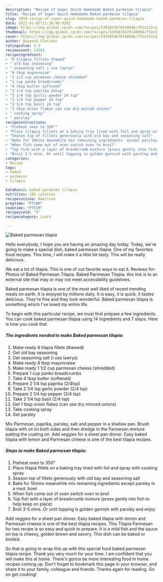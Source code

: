 ```yaml
---
description: "Recipe of Super Quick Homemade Baked parmesan tilapia"
title: "Recipe of Super Quick Homemade Baked parmesan tilapia"
slug: 2859-recipe-of-super-quick-homemade-baked-parmesan-tilapia
date: 2021-01-07T11:38:08.028Z
image: https://img-global.cpcdn.com/recipes/5345833670148096/751x532cq70/baked-parmesan-tilapia-recipe-main-photo.jpg
thumbnail: https://img-global.cpcdn.com/recipes/5345833670148096/751x532cq70/baked-parmesan-tilapia-recipe-main-photo.jpg
cover: https://img-global.cpcdn.com/recipes/5345833670148096/751x532cq70/baked-parmesan-tilapia-recipe-main-photo.jpg
author: Raymond Fletcher
ratingvalue: 4.5
reviewcount: 14554
recipeingredient:
- "8 tilapia fillets thawed"
- " old bay seasoning"
- " seasoning salt i use lawrys"
- "8 tbsp mayonnaise"
- "1 1/2 cup parmesan cheese shredded"
- "1 cup panko breadcrumbs"
- "4 tbsp butter softened"
- "2 1/4 tsp paprika 24tsp"
- "2 1/4 tsp garlic powder 24 tsp"
- "2 1/4 tsp pepper 24 tsp"
- "2 1/4 tsp basil 24 tsp"
- "1 tbsp onion flakes can use dry minced onions"
- " cooking spray"
- " parsley"
recipeinstructions:
- "Preheat oven to 350°"
- "Place tilapia fillets on a baking tray lined with foil and spray with cooking spray"
- "Season top of fillets generously with old bay and seasoning salt"
- "Bake for 10mins meanwhile mix remaining ingredients  except parsley in a med. bowl"
- "When fish come out of oven switch oven to broil"
- "Top fish with a layer of breadcrumb mixture (press gently into fish to help keep on place)"
- "Broil 3-5 mins. Or until topping is golden garnish with parsley and enjoy"
categories:
- Recipe
tags:
- baked
- parmesan
- tilapia

katakunci: baked parmesan tilapia 
nutrition: 286 calories
recipecuisine: American
preptime: "PT10M"
cooktime: "PT51M"
recipeyield: "3"
recipecategory: Lunch

---
```



![Baked parmesan tilapia](https://img-global.cpcdn.com/recipes/5345833670148096/751x532cq70/baked-parmesan-tilapia-recipe-main-photo.jpg)

Hello everybody, I hope you are having an amazing day today. Today, we're going to make a special dish, baked parmesan tilapia. One of my favorites food recipes. This time, I will make it a little bit tasty. This will be really delicious.

We eat a lot of tilapia. This is one of out favorite ways to eat it. Reviews for: Photos of Baked Parmesan Tilapia. Baked Parmesan Tilapia. this link is to an external site that may or may not meet accessibility guidelines.

Baked parmesan tilapia is one of the most well liked of recent trending meals on earth. It is enjoyed by millions daily. It is easy, it is quick, it tastes delicious. They're fine and they look wonderful. Baked parmesan tilapia is something which I've loved my entire life.


To begin with this particular recipe, we must first prepare a few ingredients. You can cook baked parmesan tilapia using 14 ingredients and 7 steps. Here is how you cook that.

<!--inarticleads1-->

##### The ingredients needed to make Baked parmesan tilapia:

1. Make ready 8 tilapia fillets (thawed)
1. Get  old bay seasoning
1. Get  seasoning salt (i use lawrys)
1. Make ready 8 tbsp mayonnaise
1. Make ready 1 1/2 cup parmesan cheese (shredded)
1. Prepare 1 cup panko breadcrumbs
1. Take 4 tbsp butter (softened)
1. Prepare 2 1/4 tsp paprika (2/4tsp)
1. Take 2 1/4 tsp garlic powder (2/4 tsp)
1. Prepare 2 1/4 tsp pepper (2/4 tsp)
1. Take 2 1/4 tsp basil (2/4 tsp)
1. Get 1 tbsp onion flakes (can use dry minced onions)
1. Take  cooking spray
1. Get  parsley


Mix Parmesan, paprika, parsley, salt and pepper in a shallow pan. Brush tilapia with oil on both sides and then dredge in the Parmesan mixture patting the coating on. Add veggies for a sheet pan dinner. Easy baked tilapia with lemon and Parmesan cheese is one of the best tilapia recipes. 

<!--inarticleads2-->

##### Steps to make Baked parmesan tilapia:

1. Preheat oven to 350°
1. Place tilapia fillets on a baking tray lined with foil and spray with cooking spray
1. Season top of fillets generously with old bay and seasoning salt
1. Bake for 10mins meanwhile mix remaining ingredients  except parsley in a med. bowl
1. When fish come out of oven switch oven to broil
1. Top fish with a layer of breadcrumb mixture (press gently into fish to help keep on place)
1. Broil 3-5 mins. Or until topping is golden garnish with parsley and enjoy


Add veggies for a sheet pan dinner. Easy baked tilapia with lemon and Parmesan cheese is one of the best tilapia recipes. This Tilapia Parmesan for two recipe is so easy and quick to prepare. It is a mild fish and the sauce on top is cheesy, golden brown and savory. This dish can be baked or broiled. 

So that is going to wrap this up with this special food baked parmesan tilapia recipe. Thank you very much for your time. I am confident that you will make this at home. There's gonna be more interesting food in home recipes coming up. Don't forget to bookmark this page in your browser, and share it to your family, colleague and friends. Thanks again for reading. Go on get cooking!
